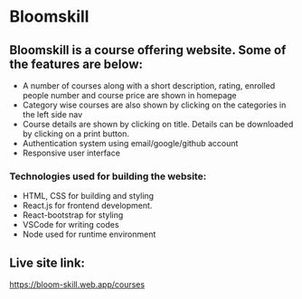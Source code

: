 # Bloomskill

## Bloomskill is a course offering website. Some of the features are below:
* A number of courses along with a short description, rating, enrolled people number and course price are shown in homepage
* Category wise courses are also shown by clicking on the categories in the left side nav
* Course details are shown by clicking on title. Details can be downloaded by clicking on a print button.
* Authentication system using email/google/github account
* Responsive user interface

### Technologies used for building the website:
* HTML, CSS for building and styling 
* React.js for frontend development.
* React-bootstrap for styling
* VSCode for writing codes
* Node used for runtime environment

## Live site link: 
https://bloom-skill.web.app/courses
